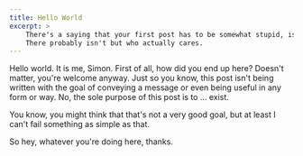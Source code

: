 ```yaml
---
title: Hello World
excerpt: >
    There's a saying that your first post has to be somewhat stupid, isn't there?
    There probably isn't but who actually cares.
---
```


Hello world. It is me, Simon. First of all, how did you end up here?
Doesn't matter, you're welcome anyway. Just so you know, this post isn't being
written with the goal of conveying a message or even being useful in any form or
way. No, the sole purpose of this post is to ... exist.

You know, you might think that that's not a very good goal, but at least
I can't fail something as simple as that.

So hey, whatever you're doing here, thanks.